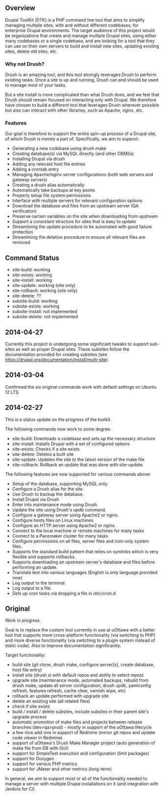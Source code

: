## Overview

Drupal ToolKit (DTK) is a PHP command line tool that aims to simplify managing
multiple sites, with and without different codebases, for enterprise Drupal 
environments. The target audience of this project would be organizations that
create and manage multiple Drupal sites, using either many codebases or a 
single codebase, and are looking for a tool that they can use on their own
servers to build and install new sites, updating existing sites, delete old 
sites, etc.

### Why not Drush?

Drush is an amazing tool, and this tool strongly leverages Drush to perform
existing tasks. Once a site is up and running, Drush can and should be used
to manage most of your tasks.

But a site install is more complicated than what Drush does, and we feel that
Drush should remain focused on interacting only with Drupal. We therefore have
chosen to build a different tool that leverages Drush wherever possible but
also can interact with other libraries, such as Apache, nginx, etc.

### Features

Our goal is therefore to support the entire spin-up process of a Drupal site, of
which Drush is merely a part of. Specifically, we aim to support:

- Generating a new codebase using drush make
- Creating database(s) via MySQL directly (and other DBMSs)
- Installing Drupal via drush
- Adding any relevant host file entries
- Adding a crontab entry
- Managing Apache/nginx server configurations (both web servers and gateway 
  servers)
- Creating a drush alias automatically
- Automatically take backups at key points
- Properly setup file system permissions
- Interface with multiple servers for relevant configuration options
- Download the database and files from an upstream server (QA verification)
- Preserve certain variables on the site when downloading from upstream
- Support a consistent structure for sites that is easy to update
- Streamlining the update procedure to be automated with good failure protection
- Streamlining the deletion procedure to ensure all relevant files are removed

## Command Status

- site-build: working
- site-exists: working
- site-install: working
- site-update: working (site only)
- site-rollback: working (site only)
- site-delete: ??
- subsite-build: working
- subsite-exists: working
- subsite-install: not implemented
- subsite-delete: not implemented

## 2014-04-27

Currently this project is undergoing some significant tweaks to support
sub-sites as well as proper Drupal sites. These subsites follow the 
documentation provided for creating subsites (see 
https://drupal.org/documentation/install/multi-site).

## 2014-03-04

Confirmed the six original commands work with default settings on
Ubuntu 12 LTS.

## 2014-02-27

This is a status update on the progress of the toolkit.

The following commands now work to some degree:
- site-build: Downloads a codebase and sets up the necessary structure
- site-install: Installs Drupal with a set of configured options
- site-exists: Checks if a site exists
- site-delete: Deletes a built site
- site-update: Updates the site to the latest version of the make file
- site-rollback: Rollback an update that was done with site-update.

The following features are now supported for various commands above:
- Setup of the database, supporting MySQL only.
- Configure a Drush alias for the site.
- Use Drush to backup the database.
- Install Drupal via Drush
- Enter into maintenance mode using Drush.
- Update the site using Drush's updb command.
- Configure a gateway server using Apache2 or nginx.
- Configure hosts files on Linux machines.
- Configure an HTTP server using Apache2 or nginx.
- Connect to the local machine or remote machines for many tasks
- Connect to a Pacemaker cluster for many tasks
- Configure permissions on all files, server files and root-only system files.
- Supports the standard build pattern that relies on symlinks which is very
  flexible and supports rollbacks.
- Supports downloading an upstream server's database and files before performing
  an update.
- Translate text into various languages (English is only language provided now)
- Log output to the terminal.
- Log output to a file.
- Sets up cron tasks via dropping a file in /etc/cron.d

## Original

Work in progress.

Goal is to replace the custom tool currently in use at uOttawa with a better tool that supports more cross-platform functionality (via switching to PHP) and more diverse functionality (via switching to a plugin system instead of static code). Also to improve documentation significantly.

Target functionality:
- build site (git clone, drush make, configure server[s], create database, host file entry)
- install site (drush si with default repos and ability to select repos)
- upgrade site (maintenance mode, automated backups, rebuild from drush make, update all server configuration, drush updb, yamlconfig refresh, features refresh, cache clear, varnish wipe, etc)
- rollback an update performed with upgrade site
- delete an existing site (all related files)
- check if site exists
- build / install / delete subsites, include subsites in their parent site's upgrade process
- automatic promotion of make files and projects between release branches (dev>qa>prod) - mostly in support of the uOttawa lifecycle
- a few nice add-ons in support of Redmine (mirror git repos and update code viewer in Redmine)
- support of uOttawa's Drush Make Manager project (auto generation of make file from DB with GUI)
- support for SimpleTest execution and configuration (limit packages)
- support for Doxygen
- support for various PHP metrics 
- support for JMeter and other metrics (long-term)

In general, we aim to support most or all of the functionality needed to manage a server with multiple Drupal installations on it (and integration with Jenkins for CI).
